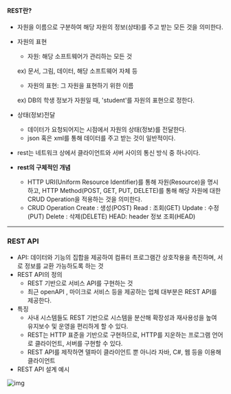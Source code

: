 #### REST란?

+ 자원을 이름으로 구분하여 해당 자원의 정보(상태)를 주고 받는 모든 것을 의미한다.

+ 자원의 표현

  + 자원: 해당 소프트웨어가 관리하는 모든 것

  ex) 문서, 그림, 데이터, 해당 소프트웨어 자체 등

  + 자원의 표현: 그 자원을 표현하기 위한 이름

  ex) DB의 학생 정보가 자원일 때, 'student'를 자원의 표현으로 정한다.

+ 상태(정보)전달

  + 데이터가 요청되어지는 시점에서 자원의 상태(정보)를 전달한다.
  + json 혹은 xml를 통해 데이터를 주고 받는 것이 일반적이다.

+ rest는 네트워크 상에서 클라이언트와 서버 사이의 통신 방식 중 하나이다.

+ __rest의 구체적인 개념__

  + HTTP URI(Uniform Resource Identifier)를 통해 자원(Resource)을 명시하고, HTTP Method(POST, GET, PUT, DELETE)를 통해 해당 자원에 대한 CRUD Operation을 적용하는 것을 의미한다.
  + CRUD Operation
    Create : 생성(POST)
    Read : 조회(GET)
    Update : 수정(PUT)
    Delete : 삭제(DELETE)
    HEAD: header 정보 조회(HEAD)

------------

### REST API

+ API: 데이터와 기능의 집합을 제공하여 컴퓨터 프로그램간 상호작용을 촉진하며, 서로 정보를 교환 가능하도록 하는 것
+ REST API의 정의
  + REST 기반으로 서비스 API를 구현하는 것
  + 최근 openAPI , 마이크로 서비스 등을 제공하는 업체 대부분은 REST API를 제공한다.
+ 특징
  + 사내 시스템들도 REST 기반으로 시스템을 분산해 확장성과 재사용성을 높여 유지보수 및 운영을 편리하게 할 수 있다.
  + REST는 HTTP 표준을 기반으로 구현하므로, HTTP를 지운하는 프로그램 언어로 클라이언트, 서버를 구현할 수 있다.
  + REST API를 제작하면 델파이 클라이언트 뿐 아니라 자바, C#, 웹 등을 이용해 클라이언트
+ REST API 설계 예시

![img](https://gmlwjd9405.github.io/images/network/restapi-example.png)


